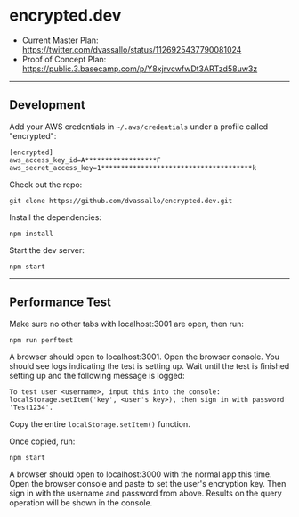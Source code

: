 # encrypted.dev

- Current Master Plan: https://twitter.com/dvassallo/status/1126925437790081024
- Proof of Concept Plan: https://public.3.basecamp.com/p/Y8xjrvcwfwDt3ARTzd58uw3z

---

## Development

Add your AWS credentials in `~/.aws/credentials` under a profile called "encrypted":

```
[encrypted]
aws_access_key_id=A******************F
aws_secret_access_key=1**************************************k
```

Check out the repo:

```
git clone https://github.com/dvassallo/encrypted.dev.git
```

Install the dependencies:

```
npm install
```

Start the dev server:

```
npm start
```

___

## Performance Test

Make sure no other tabs with localhost:3001 are open, then run:

```
npm run perftest
```

A browser should open to localhost:3001. Open the browser console. You should see logs indicating the test is setting up. Wait until the test is finished setting up and the following message is logged:

```
To test user <username>, input this into the console: localStorage.setItem('key', <user's key>), then sign in with password 'Test1234'.
```

Copy the entire `localStorage.setItem()` function.

Once copied, run:

```
npm start
```

A browser should open to localhost:3000 with the normal app this time. Open the browser console and paste to set the user's encryption key. Then sign in with the username and password from above. Results on the query operation will be shown in the console.
